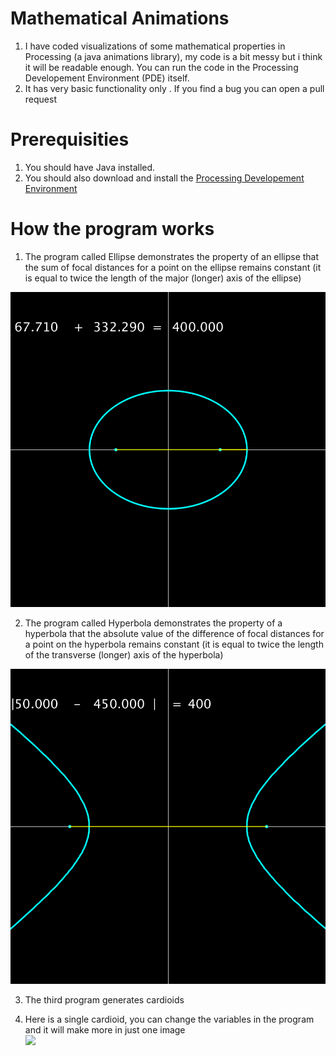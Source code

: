 # Mathematical Animations
1. I have coded visualizations of some mathematical properties in Processing (a java animations library), my code is a bit messy but i think it will be readable enough. You can run the code in the Processing Developement Environment (PDE) itself.  
2. It has very basic functionality only . If you find a bug you can open a pull request

# Prerequisities
1. You should have Java installed.
2. You should also download and install the [Processing Developement Environment](https://processing.org/)

# How the program works

1. The program called Ellipse demonstrates the property of an ellipse that the sum of focal distances for a point on the ellipse remains constant (it is equal to twice the length of the major (longer) axis of the ellipse)  

![](https://github.com/Divy1211/Math-Anims/blob/master/ellipse/sum.gif)

2. The program called Hyperbola demonstrates the property of a hyperbola that the absolute value of the difference of focal distances for a point on the hyperbola remains constant (it is equal to twice the length of the transverse (longer) axis of the hyperbola)

![](https://github.com/Divy1211/Math-Anims/blob/master/hyperbola/diff.gif)

3. The third program generates cardioids  

4. Here is a single cardioid, you can change the variables in the program and it will make more in just one image  
![](https://github.com/Divy1211/Math-Anims/blob/master/geometric_patterns/ex.gif)  
